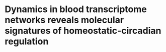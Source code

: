 # Dynamics in blood transcriptome networks reveals molecular signatures of homeostatic-circadian regulation
